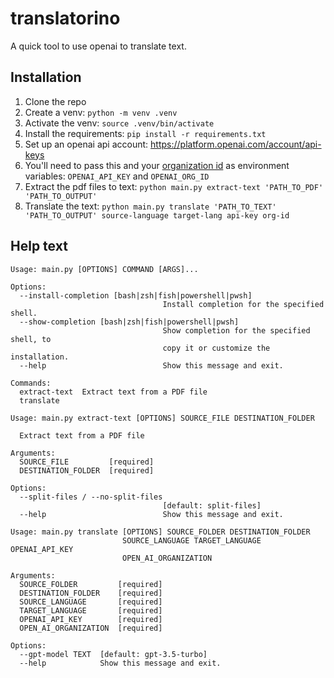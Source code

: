 # translatorino
A quick tool to use openai to translate text.

## Installation 
1. Clone the repo
2. Create a venv: `python -m venv .venv`
3. Activate the venv: `source .venv/bin/activate`
4. Install the requirements: `pip install -r requirements.txt`
5. Set up an openai api account: https://platform.openai.com/account/api-keys
6. You'll need to pass this and your [organization id](https://platform.openai.com/account/org-settings) as environment variables: `OPENAI_API_KEY` and `OPENAI_ORG_ID`
7. Extract the pdf files to text: `python main.py extract-text 'PATH_TO_PDF' 'PATH_TO_OUTPUT'`
8. Translate the text: `python main.py translate 'PATH_TO_TEXT' 'PATH_TO_OUTPUT' source-language target-lang api-key org-id`

## Help text

```text
Usage: main.py [OPTIONS] COMMAND [ARGS]...

Options:
  --install-completion [bash|zsh|fish|powershell|pwsh]
                                  Install completion for the specified shell.
  --show-completion [bash|zsh|fish|powershell|pwsh]
                                  Show completion for the specified shell, to
                                  copy it or customize the installation.
  --help                          Show this message and exit.

Commands:
  extract-text  Extract text from a PDF file
  translate
```

```text
Usage: main.py extract-text [OPTIONS] SOURCE_FILE DESTINATION_FOLDER

  Extract text from a PDF file

Arguments:
  SOURCE_FILE         [required]
  DESTINATION_FOLDER  [required]

Options:
  --split-files / --no-split-files
                                  [default: split-files]
  --help                          Show this message and exit.

```

```text
Usage: main.py translate [OPTIONS] SOURCE_FOLDER DESTINATION_FOLDER
                         SOURCE_LANGUAGE TARGET_LANGUAGE OPENAI_API_KEY
                         OPEN_AI_ORGANIZATION

Arguments:
  SOURCE_FOLDER         [required]
  DESTINATION_FOLDER    [required]
  SOURCE_LANGUAGE       [required]
  TARGET_LANGUAGE       [required]
  OPENAI_API_KEY        [required]
  OPEN_AI_ORGANIZATION  [required]

Options:
  --gpt-model TEXT  [default: gpt-3.5-turbo]
  --help            Show this message and exit.
```